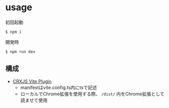# usage
初回起動
```
$ npm i
```
開発時
```
$ npm run dev
```

## 構成
- [CRXJS Vite Plugin](https://crxjs.dev/vite-plugin)
  - manifestはvite.config.ts内にtsで記述
  - ローカルでChrome拡張を使用する際、 `/dist/` 内をChrome拡張として読ませて使用